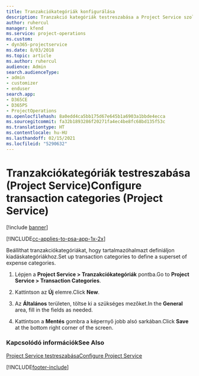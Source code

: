 ```yaml
---
title: Tranzakciókategóriák konfigurálása
description: Tranzakció kategóriák testreszabása a Project Service szolgáltatásban
author: ruhercul
manager: kfend
ms.service: project-operations
ms.custom:
- dyn365-projectservice
ms.date: 8/03/2018
ms.topic: article
ms.author: ruhercul
audience: Admin
search.audienceType:
- admin
- customizer
- enduser
search.app:
- D365CE
- D365PS
- ProjectOperations
ms.openlocfilehash: 8a0edd4ca5bb175d67e645b1a6903a1bbde4ecca
ms.sourcegitcommit: fa32b1893286f20271fa4ec4be8fc68bd135f53c
ms.translationtype: HT
ms.contentlocale: hu-HU
ms.lasthandoff: 02/15/2021
ms.locfileid: "5290632"
---
```

# <a name="configure-transaction-categories-project-service"></a><span data-ttu-id="a6d53-103">Tranzakciókategóriák testreszabása (Project Service)</span><span class="sxs-lookup"><span data-stu-id="a6d53-103">Configure transaction categories (Project Service)</span></span>

[!include [banner](../includes/psa-now-project-operations.md)]

[!INCLUDE[cc-applies-to-psa-app-1x-2x](../includes/cc-applies-to-psa-app-1x-2x.md)]

<span data-ttu-id="a6d53-104">Beállíthat tranzakciókategóriákat, hogy tartalmazóhalmazt definiáljon kiadáskategóriákhoz.</span><span class="sxs-lookup"><span data-stu-id="a6d53-104">Set up transaction categories to define a superset of expense categories.</span></span>  
  
1.  <span data-ttu-id="a6d53-105">Lépjen a **Project Service > Tranzakciókategóriák** pontba.</span><span class="sxs-lookup"><span data-stu-id="a6d53-105">Go to **Project Service > Transaction Categories**.</span></span>  
  
2.  <span data-ttu-id="a6d53-106">Kattintson az **Új** elemre.</span><span class="sxs-lookup"><span data-stu-id="a6d53-106">Click **New**.</span></span>  
  
3.  <span data-ttu-id="a6d53-107">Az **Általános** területen, töltse ki a szükséges mezőket.</span><span class="sxs-lookup"><span data-stu-id="a6d53-107">In the **General** area, fill in the fields as needed.</span></span>  
  
4.  <span data-ttu-id="a6d53-108">Kattintson a **Mentés** gombra a képernyő jobb alsó sarkában.</span><span class="sxs-lookup"><span data-stu-id="a6d53-108">Click **Save** at the bottom right corner of the screen.</span></span>  
  
### <a name="see-also"></a><span data-ttu-id="a6d53-109">Kapcsolódó információk</span><span class="sxs-lookup"><span data-stu-id="a6d53-109">See Also</span></span>  
 [<span data-ttu-id="a6d53-110">Project Service testreszabása</span><span class="sxs-lookup"><span data-stu-id="a6d53-110">Configure Project Service</span></span>](../psa/configure.md)


[!INCLUDE[footer-include](../includes/footer-banner.md)]